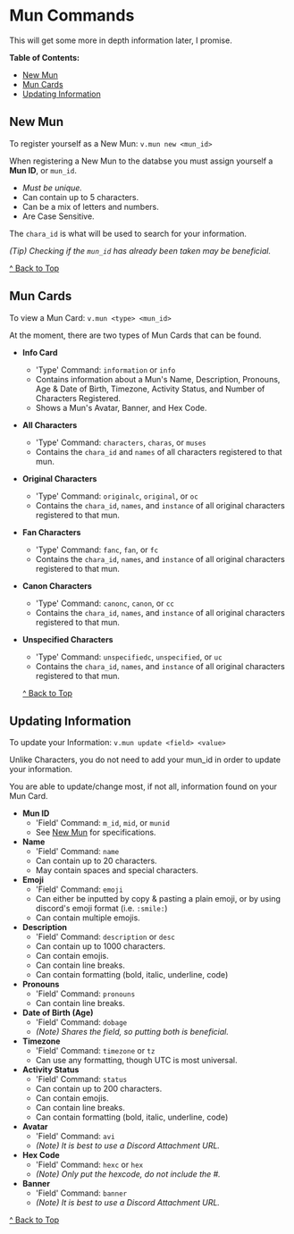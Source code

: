 # Mun Commands
This will get some more in depth information later, I promise.

**Table of Contents:**
- [New Mun](https://github.com/Zyhod/Vieno/blob/main/Reference%20Materials/Features%20and%20Commands/Muns.md#new-mun)
- [Mun Cards](https://github.com/Zyhod/Vieno/blob/main/Reference%20Materials/Features%20and%20Commands/Muns.md#mun-cards)
- [Updating Information](https://github.com/Zyhod/Vieno/blob/main/Reference%20Materials/Features%20and%20Commands/Muns.md#updating-information)

## New Mun
To register yourself as a New Mun: `v.mun new <mun_id>`

When registering a New Mun to the databse you must assign yourself a **Mun ID**, or `mun_id`.
- *Must be unique.*
- Can contain up to 5 characters.
- Can be a mix of letters and numbers.
- Are Case Sensitive.

The `chara_id` is what will be used to search for your information.

*(Tip) Checking if the `mun_id` has already been taken may be beneficial.*

[^ Back to Top](https://github.com/Zyhod/Vieno/blob/main/Reference%20Materials/Features%20and%20Commands/Muns.md#mun-commands)

## Mun Cards
To view a Mun Card: `v.mun <type> <mun_id>`

At the moment, there are two types of Mun Cards that can be found.
- **Info Card**
    - 'Type' Command: `information` or `info`
    - Contains information about a Mun's Name, Description, Pronouns, Age & Date of Birth, Timezone, Activity Status, and Number of Characters Registered.
    - Shows a Mun's Avatar, Banner, and Hex Code.
- **All Characters**
    - 'Type' Command: `characters`, `charas`, or `muses`
    - Contains the `chara_id` and `names` of all characters registered to that mun.
- **Original Characters**
    - 'Type' Command: `originalc`, `original`, or `oc`
    - Contains the `chara_id`, `names`, and `instance` of all original characters registered to that mun.
- **Fan Characters**
    - 'Type' Command: `fanc`, `fan`, or `fc`
    - Contains the `chara_id`, `names`, and `instance` of all original characters registered to that mun.
- **Canon Characters**
    - 'Type' Command: `canonc`, `canon`, or `cc`
    - Contains the `chara_id`, `names`, and `instance` of all original characters registered to that mun.
- **Unspecified Characters**
    - 'Type' Command: `unspecifiedc`, `unspecified`, or `uc`
    - Contains the `chara_id`, `names`, and `instance` of all original characters registered to that mun.

    [^ Back to Top](https://github.com/Zyhod/Vieno/blob/main/Reference%20Materials/Features%20and%20Commands/Muns.md#mun-commands)

## Updating Information
To update your Information: `v.mun update <field> <value>`

Unlike Characters, you do not need to add your mun_id in order to update your information.

You are able to update/change most, if not all, information found on your Mun Card.
- **Mun ID**
    - 'Field' Command: `m_id`, `mid`, or `munid`
    - See [New Mun](https://github.com/Zyhod/Vieno/blob/main/Reference%20Materials/Features%20and%20Commands/Muns.md#new-mun) for specifications.
- **Name**
    - 'Field' Command: `name`
    - Can contain up to 20 characters.
    - May contain spaces and special characters.
- **Emoji**
    - 'Field' Command: `emoji`
    - Can either be inputted by copy & pasting a plain emoji, or by using discord's emoji format (i.e. `:smile:`)
    - Can contain multiple emojis.
- **Description**
    - 'Field' Command: `description` or `desc`
    - Can contain up to 1000 characters.
    - Can contain emojis.
    - Can contain line breaks.
    - Can contain formatting (bold, italic, underline, code)
- **Pronouns**
    - 'Field' Command: `pronouns`
    - Can contain line breaks.
- **Date of Birth (Age)**
    - 'Field' Command: `dobage`
    - *(Note) Shares the field, so putting both is beneficial.*
- **Timezone**
    - 'Field' Command: `timezone` or `tz`
    - Can use any formatting, though UTC is most universal.
- **Activity Status**
    - 'Field' Command: `status`
    - Can contain up to 200 characters.
    - Can contain emojis.
    - Can contain line breaks.
    - Can contain formatting (bold, italic, underline, code)
- **Avatar**
    - 'Field' Command: `avi`
    - *(Note) It is best to use a Discord Attachment URL.*
- **Hex Code**
    - 'Field' Command: `hexc` or `hex`
    - *(Note) Only put the hexcode, do not include the #.*
- **Banner**
    - 'Field' Command: `banner`
    - *(Note) It is best to use a Discord Attachment URL.*

[^ Back to Top](https://github.com/Zyhod/Vieno/blob/main/Reference%20Materials/Features%20and%20Commands/Muns.md#mun-commands)